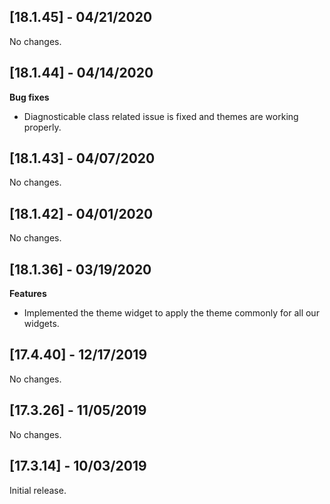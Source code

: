 ## [18.1.45] - 04/21/2020

No changes.

## [18.1.44] - 04/14/2020

**Bug fixes**

* Diagnosticable class related issue is fixed and themes are working properly.

## [18.1.43] - 04/07/2020 

No changes.

## [18.1.42] - 04/01/2020 

No changes.

## [18.1.36] - 03/19/2020

**Features**
* Implemented the theme widget to apply the theme commonly for all our widgets.

## [17.4.40] - 12/17/2019

No changes.

## [17.3.26] - 11/05/2019

No changes.

## [17.3.14] - 10/03/2019

Initial release.
